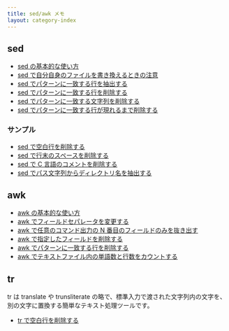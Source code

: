 ```yaml
---
title: sed/awk メモ
layout: category-index
---
```


sed
----

* [sed の基本的な使い方](sed/basic.html)
* [sed で自分自身のファイルを書き換えるときの注意](sed/replace-itself.html)
* [sed でパターンに一致する行を抽出する](sed/extract-lines.html)
* [sed でパターンに一致する行を削除する](sed/delete-specified-lines.html)
* [sed でパターンに一致する文字列を削除する](sed/remove-words.html)
* [sed でパターンに一致する行が現れるまで削除する](sed/remove-until.html)

### サンプル
* [sed で空白行を削除する](sed/remove-empty-lines.html)
* [sed で行末のスペースを削除する](sed/remove-trailing-spaces.html)
* [sed で C 言語のコメントを削除する](sed/remove-c-comment.html)
* [sed でパス文字列からディレクトリ名を抽出する](sed/remove-dir-path.html)

awk
----

* [awk の基本的な使い方](awk/basic.html)
* [awk でフィールドセパレータを変更する](awk/change-separator.html)
* [awk で任意のコマンド出力の N 番目のフィールドのみを抜き出す](awk/display-specified-field.html)
* [awk で指定したフィールドを削除する](awk/delete-specified-field.html)
* [awk でパターンに一致する行を削除する](awk/delete-specified-lines.html)
* [awk でテキストファイル内の単語数と行数をカウントする](awk/count-words.html)

tr
----

tr は translate や trunsliterate の略で、標準入力で渡された文字列内の文字を、別の文字に置換する簡単なテキスト処理ツールです。

* [tr で空白行を削除する](tr/remove-empty-lines.html)

